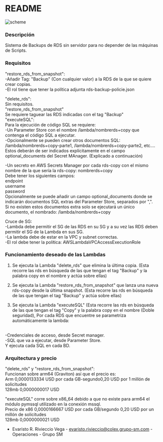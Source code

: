 # README #

![scheme](https://bitbucket.org/bitbucketsm/aws.lambdas/raw/633909690cec50863cee441259bd2b95797ca13f/RDS-backup/scheme.png)


### Descripción ###

Sistema de Backups de RDS sin servidor para no depender de las máquinas de Scripts.
<br />
### Requisitos ###
"restore_rds_from_snapshot":
<br />
-Añadir Tag: "Backup" (Con cualquier valor) a la RDS de la que se quiere crear copias.
<br />
-El rol tiene que tener la política adjunta rds-backup-policie.json
<br />

"delete_rds":
<br />
Sin requisitos.
<br />
"restore_rds_from_snapshot"
<br />
Se requiere taguear las RDS indicadas con el tag "Backup"
<br />
"executeSQL":
<br />
Para la ejecución de código SQL se requiere:
<br />
-Un Parameter Store con el nombre /lambda/nombrerds+copy que contenga el código SQL a ejecutar.
<br />
-Opcionalmente se pueden crear otros documentos SQL: /lambda/nombrerds+copy-parte1, /lambda/nombrerds+copy-parte2, etc.... Estos deberán de ser indicados explícitamente en el campo optional_documents del Secret MAnager. (Explicado a continuación)

-Un secreto en AWS Secrets Manager por cada rds-copy con el mismo nombre de la que sería la rds-copy: nombrerds+copy
<br />
Debe tener los siguientes campos:
<br />
endpoint
<br />
username
<br />
password
<br />
Opcionalmente se puede añadir un campo optional_documents donde se indicarán documentos SQL extras del Parameter Store, separados por ",".
<br />
Si no existen estos documentos extra solo se ejecutará un único documento, el nombrado: /lambda/nombrerds+copy


Cruce de SG:
<br />
-Lambda debe permitir el SG de las RDS en su SG y a su vez las RDS deben permitir el SG de la Lambda en sus SG.
<br />
-La lambda debe de estar en la VPC y subnet correctas.
<br />
-El rol debe tener la política: AWSLambdaVPCAccessExecutionRole
<br />

### Funcionamiento deseado de las Lambdas ###

1. Se ejecuta la Lambda "delete_rds" que elimina la última copia.
(Esta recorre las rds en búsqueda de las que tengan el tag "Backup" y la palabra copy en el nombre y actúa sobre ellas)

2. Se ejecuta la Lambda "restore_rds_from_snapshot" que lanza una nueva rds-copy desde la última snapshot.
(Esta recorre las rds en búsqueda de las que tengan el tag "Backup" y actúa sobre ellas)

3. Se ejecuta la Lambda "executeSQL"
(Esta recorre las rds en búsqueda de las que tengan el tag "Copy" y la palabra copy en el nombre (Doble seguridad),
Por cada RDS que encuentre se parametriza automáticamente la lambda:
<br />
-Credenciales de acceso, desde Secret manager.
<br />
-SQL que va a ejecutar, desde Parameter Store.
<br />
Y ejecuta cada SQL en cada BD.

### Arquitectura y precio ###

"delete_rds" y "restore_rds_from_snapshot":
<br />
Funcionan sobre arm64 (Graviton) así que el precio es:
<br />
Arm      0,0000133334 USD por cada GB-segundo0,20 USD por 1 millón de solicitudes
<br />
128mb    0,0000000017 USD
<br />

"executeSQL" corre sobre x86_64 debido a que no existe para arm64 el módulo pymssql utilizado en la conexión mssql.
<br />
Precio de x86	0,0000166667 USD por cada GB/segundo	0,20 USD por un millón de solicitudes
<br />
128mb	        0,0000000021 USD
<br />



* Evaristo R. Rivieccio Vega - evaristo.rivieccio@colex.grupo-sm.com - Operaciones - Grupo SM